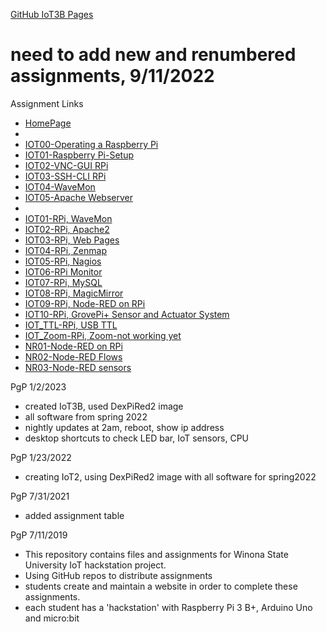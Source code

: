 <a href="https://eprof1.github.io/IOT3B/" target="_blank">GitHub IoT3B Pages</a>

# need to add new and renumbered assignments, 9/11/2022

Assignment Links
* <a href="https://eprof1.github.io/IOT3B/HomePage.html" target="_blank">HomePage</a>
*
* <a href="https://eprof1.github.io/IOT3B/IOT00/IOT00.html" target="_blank">IOT00-Operating a Raspberry Pi</a>
* <a href="https://eprof1.github.io/IOT3B/IOT01/IOT01.html" target="_blank">IOT01-Raspberry Pi-Setup</a>
* <a href="https://eprof1.github.io/IOT3B/IOT02/IOT02.html" target="_blank">IOT02-VNC-GUI RPi</a>
* <a href="https://eprof1.github.io/IOT3B/IOT03/IOT03.html" target="_blank">IOT03-SSH-CLI RPi</a>
* <a href="https://eprof1.github.io/IOT3B/IOT04/IOT04.html" target="_blank">IOT04-WaveMon</a>
* <a href="https://eprof1.github.io/IOT3B/IOT05/IOT05.html" target="_blank">IOT05-Apache Webserver</a>
* 
* <a href="https://eprof1.github.io/IOT3B/IOT01/IOT01.html" target="_blank">IOT01-RPi, WaveMon</a>
* <a href="https://eprof1.github.io/IOT3B/IOT02/IOT02.html" target="_blank">IOT02-RPi, Apache2</a>
* <a href="https://eprof1.github.io/IOT3B/IOT03/IOT03.html" target="_blank">IOT03-RPi, Web Pages</a>
* <a href="https://eprof1.github.io/IOT3B/IOT04/IOT04.html" target="_blank">IOT04-RPi, Zenmap</a>
* <a href="https://eprof1.github.io/IOT3B/IOT05/IOT05.html" target="_blank">IOT05-RPi, Nagios</a>
* <a href="https://eprof1.github.io/IOT3B/IOT06/IOT06.html" target="_blank">IOT06-RPi Monitor</a>
* <a href="https://eprof1.github.io/IOT3B/IOT07/IOT07.html" target="_blank">IOT07-RPi, MySQL</a>
* <a href="https://eprof1.github.io/IOT3B/IOT08/IOT08.html" target="_blank">IOT08-RPi, MagicMirror </a>
* <a href="https://eprof1.github.io/IOT3B/IOT09/IOT09.html" target="_blank">IOT09-RPi, Node-RED on RPi</a>
* <a href="https://eprof1.github.io/IOT3B/IOT10/IOT10.html" target="_blank">IOT10-RPi, GrovePi+ Sensor and Actuator System</a>
* <a href="https://eprof1.github.io/IOT3B/IOTP_TTL/IOTP_TTL.html" target="_blank">IOT_TTL-RPi, USB TTL </a>
* <a href="https://eprof1.github.io/IOT3B/IOTP_Zoom/ZoomViaRPiChromiumBrowser_TerminalScreenShare.PNG" target="_blank">IOT_Zoom-RPi, Zoom-not working yet</a>
* <a href="https://eprof1.github.io/IOT3B/NR01/NR01.html" target="_blank">NR01-Node-RED on RPi</a>
* <a href="https://eprof1.github.io/IOT3B/NR02/NR02.html" target="_blank">NR02-Node-RED Flows</a>
* <a href="https://eprof1.github.io/IOT3B/NR03/NR03.html" target="_blank">NR03-Node-RED sensors</a>

PgP 1/2/2023
* created IoT3B, used DexPiRed2 image
* all software from spring 2022
* nightly updates at 2am, reboot, show ip address
* desktop shortcuts to check LED bar, IoT sensors, CPU


PgP 1/23/2022
 * creating IoT2, using DexPiRed2 image with all software for spring2022

PgP 7/31/2021
* added assignment table


PgP 7/11/2019
   * This repository contains files and assignments for Winona State University IoT hackstation project.
   * Using GitHub repos to distribute assignments
   * students create and maintain a website in order to complete these assignments.
   * each student has a 'hackstation' with Raspberry Pi 3 B+, Arduino Uno and micro:bit


